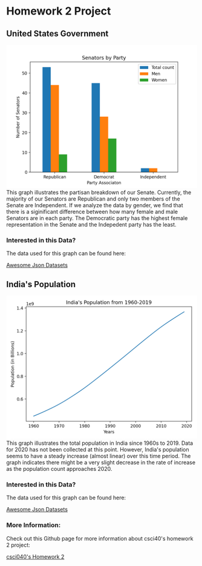 # Homework 2 Project
## United States Government
![Senators](senators.png)
<addr> This graph illustrates the partisan breakdown of our Senate. Currently, the majority of our Senators are Republican and only two members of the Senate are Independent. If we analyze the data by gender, we find that there is a siginificant difference between how many female and male Senators are in each party. The Democratic party has the highest female representation in the Senate and the Indepedent party has the least.

### Interested in this Data?
<addr> The data used for this graph can be found here: 

[Awesome Json Datasets](https://github.com/jdorfman/awesome-json-datasets)

## India's Population
![India's populations](india_pop.png)
<addr> This graph illustrates the total population in India since 1960s to 2019. Data for 2020 has not been collected at this point. However, India's population seems to have a steady increase (almost linear) over this time period. The graph indicates there might be a very slight decrease in the rate of increase as the population count approaches 2020. 

### Interested in this Data?
<addr> The data used for this graph can be found here:

[Awesome Json Datasets](https://github.com/jdorfman/awesome-json-datasets)

### More Information: 

Check out this Github page for more information about csci40's homework 2 project: 

[csci040's Homework 2](https://github.com/mikeizbicki/cmc-csci040/tree/2020fall/hw_02)